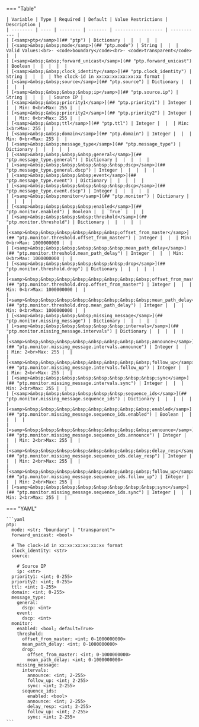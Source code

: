 <!--
  ~ Copyright (c) 2023-2024 Arista Networks, Inc.
  ~ Use of this source code is governed by the Apache License 2.0
  ~ that can be found in the LICENSE file.
  -->
=== "Table"

    | Variable | Type | Required | Default | Value Restrictions | Description |
    | -------- | ---- | -------- | ------- | ------------------ | ----------- |
    | [<samp>ptp</samp>](## "ptp") | Dictionary |  |  |  |  |
    | [<samp>&nbsp;&nbsp;mode</samp>](## "ptp.mode") | String |  |  | Valid Values:<br>- <code>boundary</code><br>- <code>transparent</code> |  |
    | [<samp>&nbsp;&nbsp;forward_unicast</samp>](## "ptp.forward_unicast") | Boolean |  |  |  |  |
    | [<samp>&nbsp;&nbsp;clock_identity</samp>](## "ptp.clock_identity") | String |  |  |  | The clock-id in xx:xx:xx:xx:xx:xx format |
    | [<samp>&nbsp;&nbsp;source</samp>](## "ptp.source") | Dictionary |  |  |  |  |
    | [<samp>&nbsp;&nbsp;&nbsp;&nbsp;ip</samp>](## "ptp.source.ip") | String |  |  |  | Source IP |
    | [<samp>&nbsp;&nbsp;priority1</samp>](## "ptp.priority1") | Integer |  |  | Min: 0<br>Max: 255 |  |
    | [<samp>&nbsp;&nbsp;priority2</samp>](## "ptp.priority2") | Integer |  |  | Min: 0<br>Max: 255 |  |
    | [<samp>&nbsp;&nbsp;ttl</samp>](## "ptp.ttl") | Integer |  |  | Min: 1<br>Max: 255 |  |
    | [<samp>&nbsp;&nbsp;domain</samp>](## "ptp.domain") | Integer |  |  | Min: 0<br>Max: 255 |  |
    | [<samp>&nbsp;&nbsp;message_type</samp>](## "ptp.message_type") | Dictionary |  |  |  |  |
    | [<samp>&nbsp;&nbsp;&nbsp;&nbsp;general</samp>](## "ptp.message_type.general") | Dictionary |  |  |  |  |
    | [<samp>&nbsp;&nbsp;&nbsp;&nbsp;&nbsp;&nbsp;dscp</samp>](## "ptp.message_type.general.dscp") | Integer |  |  |  |  |
    | [<samp>&nbsp;&nbsp;&nbsp;&nbsp;event</samp>](## "ptp.message_type.event") | Dictionary |  |  |  |  |
    | [<samp>&nbsp;&nbsp;&nbsp;&nbsp;&nbsp;&nbsp;dscp</samp>](## "ptp.message_type.event.dscp") | Integer |  |  |  |  |
    | [<samp>&nbsp;&nbsp;monitor</samp>](## "ptp.monitor") | Dictionary |  |  |  |  |
    | [<samp>&nbsp;&nbsp;&nbsp;&nbsp;enabled</samp>](## "ptp.monitor.enabled") | Boolean |  | `True` |  |  |
    | [<samp>&nbsp;&nbsp;&nbsp;&nbsp;threshold</samp>](## "ptp.monitor.threshold") | Dictionary |  |  |  |  |
    | [<samp>&nbsp;&nbsp;&nbsp;&nbsp;&nbsp;&nbsp;offset_from_master</samp>](## "ptp.monitor.threshold.offset_from_master") | Integer |  |  | Min: 0<br>Max: 1000000000 |  |
    | [<samp>&nbsp;&nbsp;&nbsp;&nbsp;&nbsp;&nbsp;mean_path_delay</samp>](## "ptp.monitor.threshold.mean_path_delay") | Integer |  |  | Min: 0<br>Max: 1000000000 |  |
    | [<samp>&nbsp;&nbsp;&nbsp;&nbsp;&nbsp;&nbsp;drop</samp>](## "ptp.monitor.threshold.drop") | Dictionary |  |  |  |  |
    | [<samp>&nbsp;&nbsp;&nbsp;&nbsp;&nbsp;&nbsp;&nbsp;&nbsp;offset_from_master</samp>](## "ptp.monitor.threshold.drop.offset_from_master") | Integer |  |  | Min: 0<br>Max: 1000000000 |  |
    | [<samp>&nbsp;&nbsp;&nbsp;&nbsp;&nbsp;&nbsp;&nbsp;&nbsp;mean_path_delay</samp>](## "ptp.monitor.threshold.drop.mean_path_delay") | Integer |  |  | Min: 0<br>Max: 1000000000 |  |
    | [<samp>&nbsp;&nbsp;&nbsp;&nbsp;missing_message</samp>](## "ptp.monitor.missing_message") | Dictionary |  |  |  |  |
    | [<samp>&nbsp;&nbsp;&nbsp;&nbsp;&nbsp;&nbsp;intervals</samp>](## "ptp.monitor.missing_message.intervals") | Dictionary |  |  |  |  |
    | [<samp>&nbsp;&nbsp;&nbsp;&nbsp;&nbsp;&nbsp;&nbsp;&nbsp;announce</samp>](## "ptp.monitor.missing_message.intervals.announce") | Integer |  |  | Min: 2<br>Max: 255 |  |
    | [<samp>&nbsp;&nbsp;&nbsp;&nbsp;&nbsp;&nbsp;&nbsp;&nbsp;follow_up</samp>](## "ptp.monitor.missing_message.intervals.follow_up") | Integer |  |  | Min: 2<br>Max: 255 |  |
    | [<samp>&nbsp;&nbsp;&nbsp;&nbsp;&nbsp;&nbsp;&nbsp;&nbsp;sync</samp>](## "ptp.monitor.missing_message.intervals.sync") | Integer |  |  | Min: 2<br>Max: 255 |  |
    | [<samp>&nbsp;&nbsp;&nbsp;&nbsp;&nbsp;&nbsp;sequence_ids</samp>](## "ptp.monitor.missing_message.sequence_ids") | Dictionary |  |  |  |  |
    | [<samp>&nbsp;&nbsp;&nbsp;&nbsp;&nbsp;&nbsp;&nbsp;&nbsp;enabled</samp>](## "ptp.monitor.missing_message.sequence_ids.enabled") | Boolean |  |  |  |  |
    | [<samp>&nbsp;&nbsp;&nbsp;&nbsp;&nbsp;&nbsp;&nbsp;&nbsp;announce</samp>](## "ptp.monitor.missing_message.sequence_ids.announce") | Integer |  |  | Min: 2<br>Max: 255 |  |
    | [<samp>&nbsp;&nbsp;&nbsp;&nbsp;&nbsp;&nbsp;&nbsp;&nbsp;delay_resp</samp>](## "ptp.monitor.missing_message.sequence_ids.delay_resp") | Integer |  |  | Min: 2<br>Max: 255 |  |
    | [<samp>&nbsp;&nbsp;&nbsp;&nbsp;&nbsp;&nbsp;&nbsp;&nbsp;follow_up</samp>](## "ptp.monitor.missing_message.sequence_ids.follow_up") | Integer |  |  | Min: 2<br>Max: 255 |  |
    | [<samp>&nbsp;&nbsp;&nbsp;&nbsp;&nbsp;&nbsp;&nbsp;&nbsp;sync</samp>](## "ptp.monitor.missing_message.sequence_ids.sync") | Integer |  |  | Min: 2<br>Max: 255 |  |

=== "YAML"

    ```yaml
    ptp:
      mode: <str; "boundary" | "transparent">
      forward_unicast: <bool>

      # The clock-id in xx:xx:xx:xx:xx:xx format
      clock_identity: <str>
      source:

        # Source IP
        ip: <str>
      priority1: <int; 0-255>
      priority2: <int; 0-255>
      ttl: <int; 1-255>
      domain: <int; 0-255>
      message_type:
        general:
          dscp: <int>
        event:
          dscp: <int>
      monitor:
        enabled: <bool; default=True>
        threshold:
          offset_from_master: <int; 0-1000000000>
          mean_path_delay: <int; 0-1000000000>
          drop:
            offset_from_master: <int; 0-1000000000>
            mean_path_delay: <int; 0-1000000000>
        missing_message:
          intervals:
            announce: <int; 2-255>
            follow_up: <int; 2-255>
            sync: <int; 2-255>
          sequence_ids:
            enabled: <bool>
            announce: <int; 2-255>
            delay_resp: <int; 2-255>
            follow_up: <int; 2-255>
            sync: <int; 2-255>
    ```
